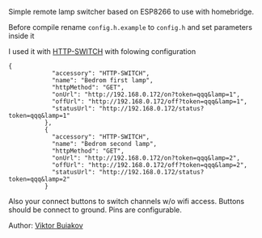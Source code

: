 Simple remote lamp switcher based on ESP8266 to use with homebridge.

Before compile rename `config.h.example` to `config.h` 
and set parameters inside it


I used it with [HTTP-SWITCH](https://github.com/Supereg/homebridge-http-switch#readme) with folowing configuration 
```
{
            "accessory": "HTTP-SWITCH",
            "name": "Bedrom first lamp",
            "httpMethod": "GET",
            "onUrl": "http://192.168.0.172/on?token=qqq&lamp=1",
            "offUrl": "http://192.168.0.172/off?token=qqq&lamp=1",
            "statusUrl": "http://192.168.0.172/status?token=qqq&lamp=1"
          },
          {
            "accessory": "HTTP-SWITCH",
            "name": "Bedrom second lamp",
            "httpMethod": "GET",
            "onUrl": "http://192.168.0.172/on?token=qqq&lamp=2",
            "offUrl": "http://192.168.0.172/off?token=qqq&lamp=2",
            "statusUrl": "http://192.168.0.172/status?token=qqq&lamp=2"
          }   
```

Also your connect buttons to switch channels w/o wifi access.
Buttons should be connect to ground. Pins are configurable.

Author: [Viktor Buiakov](http://softdeveloper.ru)

